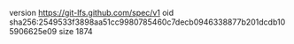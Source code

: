 version https://git-lfs.github.com/spec/v1
oid sha256:2549533f3898aa51cc9980785460c7decb0946338877b201dcdb105906625e09
size 1874
